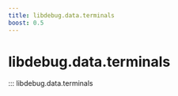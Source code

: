 ```yaml
---
title: libdebug.data.terminals
boost: 0.5
---
```

# libdebug.data.terminals
::: libdebug.data.terminals
